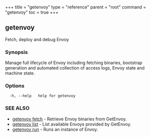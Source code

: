 +++
title = "getenvoy"
type = "reference"
parent = "root"
command = "getenvoy"
toc = true
+++
## getenvoy

Fetch, deploy and debug Envoy

### Synopsis

Manage full lifecycle of Envoy including fetching binaries,
bootstrap generation and automated collection of access logs, Envoy state and machine state.

### Options

```
  -h, --help   help for getenvoy
```

### SEE ALSO

* [getenvoy fetch](/reference/getenvoy_fetch)	 - Retrieve Envoy binaries from GetEnvoy.
* [getenvoy list](/reference/getenvoy_list)	 - List available Envoys provided by GetEnvoy.
* [getenvoy run](/reference/getenvoy_run)	 - Runs an instance of Envoy.

